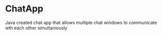# ChatApp
Java created chat app that allows multiple chat windows to communicate wth each other simultaniously
